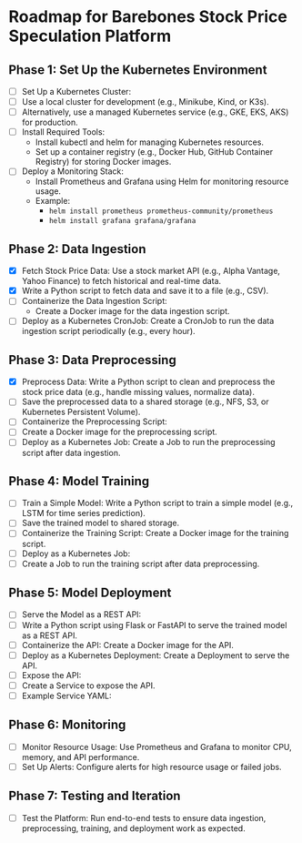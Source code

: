 # Roadmap for Barebones Stock Price Speculation Platform
## Phase 1: Set Up the Kubernetes Environment
- [ ] Set Up a Kubernetes Cluster:
- [ ] Use a local cluster for development (e.g., Minikube, Kind, or K3s).
- [ ] Alternatively, use a managed Kubernetes service (e.g., GKE, EKS, AKS) for production.
- [ ] Install Required Tools:
  - Install kubectl and helm for managing Kubernetes resources.
  - Set up a container registry (e.g., Docker Hub, GitHub Container Registry) for storing Docker images.
- [ ] Deploy a Monitoring Stack:
  - Install Prometheus and Grafana using Helm for monitoring resource usage.
  - Example:
    - `helm install prometheus prometheus-community/prometheus`
    - `helm install grafana grafana/grafana`
## Phase 2: Data Ingestion
- [x] Fetch Stock Price Data: Use a stock market API (e.g., Alpha Vantage, Yahoo Finance) to fetch historical and real-time data.
- [x] Write a Python script to fetch data and save it to a file (e.g., CSV).
- [ ] Containerize the Data Ingestion Script:
  - Create a Docker image for the data ingestion script.
- [ ] Deploy as a Kubernetes CronJob: Create a CronJob to run the data ingestion script periodically (e.g., every hour).

## Phase 3: Data Preprocessing
- [x] Preprocess Data: Write a Python script to clean and preprocess the stock price data (e.g., handle missing values, normalize data).
- [ ] Save the preprocessed data to a shared storage (e.g., NFS, S3, or Kubernetes Persistent Volume).
- [ ] Containerize the Preprocessing Script:
- [ ] Create a Docker image for the preprocessing script.
- [ ] Deploy as a Kubernetes Job: Create a Job to run the preprocessing script after data ingestion.

## Phase 4: Model Training
- [ ] Train a Simple Model: Write a Python script to train a simple model (e.g., LSTM for time series prediction).
- [ ] Save the trained model to shared storage.
- [ ] Containerize the Training Script: Create a Docker image for the training script.
- [ ] Deploy as a Kubernetes Job:
- [ ] Create a Job to run the training script after data preprocessing.

## Phase 5: Model Deployment
- [ ] Serve the Model as a REST API:
- [ ] Write a Python script using Flask or FastAPI to serve the trained model as a REST API.
- [ ] Containerize the API: Create a Docker image for the API.
- [ ] Deploy as a Kubernetes Deployment: Create a Deployment to serve the API.
- [ ] Expose the API:
- [ ] Create a Service to expose the API.
- [ ] Example Service YAML:

## Phase 6: Monitoring
- [ ] Monitor Resource Usage: Use Prometheus and Grafana to monitor CPU, memory, and API performance.
- [ ] Set Up Alerts: Configure alerts for high resource usage or failed jobs.

## Phase 7: Testing and Iteration
- [ ] Test the Platform: Run end-to-end tests to ensure data ingestion, preprocessing, training, and deployment work as expected.
